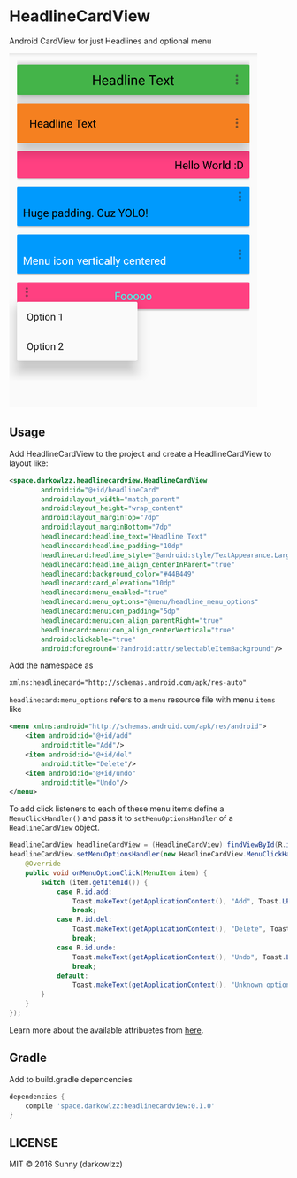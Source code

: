 # HeadlineCardView
Android CardView for just Headlines and optional menu

![Demo](/images/demo-screenshot.png)

## Usage

Add HeadlineCardView to the project and create a HeadlineCardView to layout like:

```xml
<space.darkowlzz.headlinecardview.HeadlineCardView
        android:id="@+id/headlineCard"
        android:layout_width="match_parent"
        android:layout_height="wrap_content"
        android:layout_marginTop="7dp"
        android:layout_marginBottom="7dp"
        headlinecard:headline_text="Headline Text"
        headlinecard:headline_padding="10dp"
        headlinecard:headline_style="@android:style/TextAppearance.Large"
        headlinecard:headline_align_centerInParent="true"
        headlinecard:background_color="#44B449"
        headlinecard:card_elevation="10dp"
        headlinecard:menu_enabled="true"
        headlinecard:menu_options="@menu/headline_menu_options"
        headlinecard:menuicon_padding="5dp"
        headlinecard:menuicon_align_parentRight="true"
        headlinecard:menuicon_align_centerVertical="true"
        android:clickable="true"
        android:foreground="?android:attr/selectableItemBackground"/>
```

Add the namespace as
```xml
xmlns:headlinecard="http://schemas.android.com/apk/res-auto"
```

`headlinecard:menu_options` refers to a `menu` resource file with menu `items` like
```xml
<menu xmlns:android="http://schemas.android.com/apk/res/android">
    <item android:id="@+id/add"
        android:title="Add"/>
    <item android:id="@+id/del"
        android:title="Delete"/>
    <item android:id="@+id/undo"
        android:title="Undo"/>
</menu>
```

To add click listeners to each of these menu items define a `MenuClickHandler()` and pass it to `setMenuOptionsHandler` of a `HeadlineCardView` object.
```java
HeadlineCardView headlineCardView = (HeadlineCardView) findViewById(R.id.headlineCard);
headlineCardView.setMenuOptionsHandler(new HeadlineCardView.MenuClickHandler() {
    @Override
    public void onMenuOptionClick(MenuItem item) {
        switch (item.getItemId()) {
            case R.id.add:
                Toast.makeText(getApplicationContext(), "Add", Toast.LENGTH_SHORT).show();
                break;
            case R.id.del:
                Toast.makeText(getApplicationContext(), "Delete", Toast.LENGTH_SHORT).show();
                break;
            case R.id.undo:
                Toast.makeText(getApplicationContext(), "Undo", Toast.LENGTH_SHORT).show();
                break;
            default:
                Toast.makeText(getApplicationContext(), "Unknown option", Toast.LENGTH_SHORT).show();
        }
    }
});
```

Learn more about the available attribuetes from [here](https://github.com/darkowlzz/HeadlineCardView/blob/master/headlinecardview/src/main/res/values/attr.xml).


## Gradle

Add to build.gradle depencencies

```groovy
dependencies {
    compile 'space.darkowlzz:headlinecardview:0.1.0'
}
```

## LICENSE

MIT &copy; 2016 Sunny (darkowlzz)
